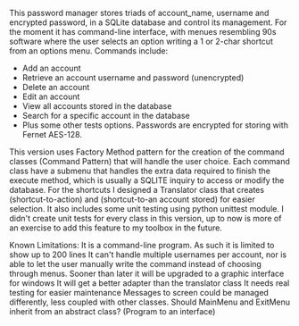 This password manager stores triads of account_name, username and encrypted password, in a SQLite database and control its management.
For the moment it has command-line interface, with menues resembling 90s software where the user selects an option writing a 1 or 2-char shortcut from an options menu.
Commands include:
- Add an account
- Retrieve an account username and password (unencrypted)
- Delete an account
- Edit an account
- View all accounts stored in the database
- Search for a specific account in the database
- Plus some other tests options.
Passwords are encrypted for storing with Fernet AES-128. 

This version uses Factory Method pattern for the creation of the command classes (Command Pattern) that will handle the user choice. 
Each command class have a submenu that handles the extra data required to finish the execute method, which is usually a SQLITE inquiry to access or modify the database. 
For the shortcuts I designed a Translator class that creates (shortcut-to-action) and (shortcut-to-an account stored) for easier selection.
It also includes some unit testing using python unittest module. I didn't create unit tests for every class in this version, up to now is more of an exercise to add this feature to my toolbox in the future.

Known Limitations:
It is a command-line program. As such it is limited to show up to 200 lines
It can't handle multiple usernames per account, nor is able to let the user manually write the command instead of choosing through menus.
Sooner than later it will be upgraded to a graphic interface for windows
It will get a better adapter than the translator class
It needs real testing for easier maintenance
Messages to screen could be managed differently, less coupled with other classes.
Should MainMenu and ExitMenu inherit from an abstract class? (Program to an interface)
